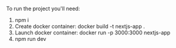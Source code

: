 To run the project you'll need:

1) npm i
3) Create docker container:    docker build -t nextjs-app .
4) Launch docker container:    docker run -p 3000:3000 nextjs-app
5) npm run dev
